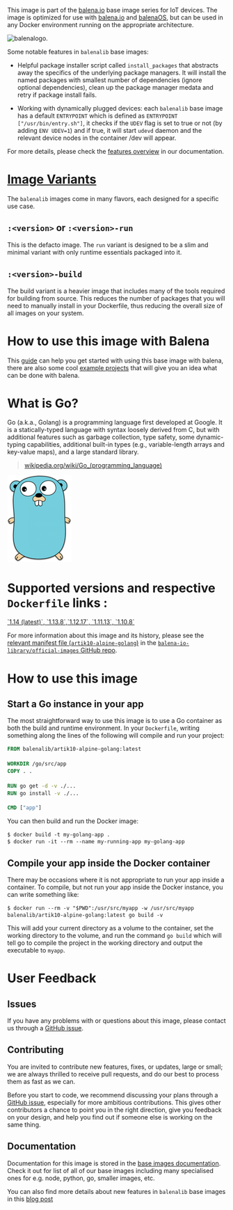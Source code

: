 <!-- THIS IS AUTO-GENERATED CONTENT. DO NOT MANUALLY EDIT. -->

This image is part of the [balena.io][balena] base image series for IoT devices. The image is optimized for use with [balena.io][balena] and [balenaOS][balena-os], but can be used in any Docker environment running on the appropriate architecture.

![balenalogo](https://avatars2.githubusercontent.com/u/6157842?s=200&v=4).

Some notable features in `balenalib` base images:

- Helpful package installer script called `install_packages` that abstracts away the specifics of the underlying package managers. It will install the named packages with smallest number of dependencies (ignore optional dependencies), clean up the package manager medata and retry if package install fails.

- Working with dynamically plugged devices: each `balenalib` base image has a default `ENTRYPOINT` which is defined as `ENTRYPOINT ["/usr/bin/entry.sh"]`, it checks if the `UDEV` flag is set to true or not (by adding `ENV UDEV=1`) and if true, it will start `udevd` daemon and the relevant device nodes in the container /dev will appear.

For more details, please check the [features overview](https://www.balena.io/docs/reference/base-images/base-images/#features-overview) in our documentation.

# [Image Variants][variants]

The `balenalib` images come in many flavors, each designed for a specific use case.

## `:<version>` or `:<version>-run`

This is the defacto image. The `run` variant is designed to be a slim and minimal variant with only runtime essentials packaged into it.

## `:<version>-build`

The build variant is a heavier image that includes many of the tools required for building from source. This reduces the number of packages that you will need to manually install in your Dockerfile, thus reducing the overall size of all images on your system.

[variants]: https://www.balena.io/docs/reference/base-images/base-images/#run-vs-build?ref=dockerhub

# How to use this image with Balena

This [guide][getting-started] can help you get started with using this base image with balena, there are also some cool [example projects][example-projects] that will give you an idea what can be done with balena.

# What is Go?

Go (a.k.a., Golang) is a programming language first developed at Google. It is a statically-typed language with syntax loosely derived from C, but with additional features such as garbage collection, type safety, some dynamic-typing capabilities, additional built-in types (e.g., variable-length arrays and key-value maps), and a large standard library.

> [wikipedia.org/wiki/Go_(programming_language)](http://en.wikipedia.org/wiki/Go_%28programming_language%29)

![logo](https://raw.githubusercontent.com/docker-library/docs/01c12653951b2fe592c1f93a13b4e289ada0e3a1/golang/logo.png)

# Supported versions and respective `Dockerfile` links :

[&#x60;1.14 (latest)&#x60;, &#x60;1.13.8&#x60;,&#x60;1.12.17&#x60;, &#x60;1.11.13&#x60;, &#x60;1.10.8&#x60;](https://github.com/balena-io-library/base-images/tree/master/balena-base-images/golang/artik10/alpine/)

For more information about this image and its history, please see the [relevant manifest file (`artik10-alpine-golang`)](https://github.com/balena-io-library/official-images/blob/master/library/artik10-alpine-golang) in the [`balena-io-library/official-images` GitHub repo](https://github.com/balena-io-library/official-images).

# How to use this image

## Start a Go instance in your app

The most straightforward way to use this image is to use a Go container as both the build and runtime environment. In your `Dockerfile`, writing something along the lines of the following will compile and run your project:

```dockerfile
FROM balenalib/artik10-alpine-golang:latest

WORKDIR /go/src/app
COPY . .

RUN go get -d -v ./...
RUN go install -v ./...

CMD ["app"]
```

You can then build and run the Docker image:

```console
$ docker build -t my-golang-app .
$ docker run -it --rm --name my-running-app my-golang-app
```

## Compile your app inside the Docker container

There may be occasions where it is not appropriate to run your app inside a container. To compile, but not run your app inside the Docker instance, you can write something like:

```console
$ docker run --rm -v "$PWD":/usr/src/myapp -w /usr/src/myapp balenalib/artik10-alpine-golang:latest go build -v
```

This will add your current directory as a volume to the container, set the working directory to the volume, and run the command `go build` which will tell go to compile the project in the working directory and output the executable to `myapp`.

[example-projects]: https://www.balena.io/docs/learn/getting-started/artik10/go/#example-projects?ref=dockerhub
[getting-started]: https://www.balena.io/docs/learn/getting-started/artik10/go/?ref=dockerhub

# User Feedback

## Issues

If you have any problems with or questions about this image, please contact us through a [GitHub issue](https://github.com/balena-io-library/base-images/issues).

## Contributing

You are invited to contribute new features, fixes, or updates, large or small; we are always thrilled to receive pull requests, and do our best to process them as fast as we can.

Before you start to code, we recommend discussing your plans through a [GitHub issue](https://github.com/balena-io-library/base-images/issues), especially for more ambitious contributions. This gives other contributors a chance to point you in the right direction, give you feedback on your design, and help you find out if someone else is working on the same thing.

## Documentation

Documentation for this image is stored in the [base images documentation][docs]. Check it out for list of all of our base images including many specialised ones for e.g. node, python, go, smaller images, etc.

You can also find more details about new features in `balenalib` base images in this [blog post][migration-docs]

[docs]: https://www.balena.io/docs/reference/base-images/base-images/#balena-base-images?ref=dockerhub
[variants]: https://www.balena.io/docs/reference/base-images/base-images/#run-vs-build?ref=dockerhub
[migration-docs]: https://www.balena.io/blog/new-year-new-balena-base-images/?ref=dockerhub
[balena]: https://balena.io/?ref=dockerhub
[balena-os]: https://www.balena.io/os/?ref=dockerhub